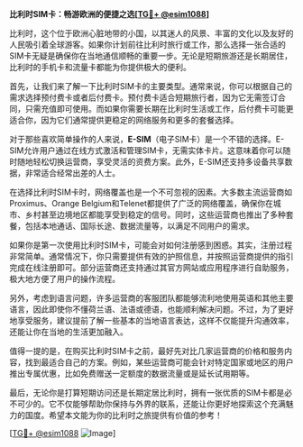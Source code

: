 **比利时SIM卡：畅游欧洲的便捷之选[[TG💪+ @esim1088](https://t.me/s/esim1088)]**

比利时，这个位于欧洲心脏地带的小国，以其迷人的风景、丰富的文化以及友好的人民吸引着全球游客。如果你计划前往比利时旅行或工作，那么选择一张合适的SIM卡无疑是确保你在当地通信顺畅的重要一步。无论是短期旅游还是长期居住，比利时的手机卡和流量卡都能为你提供极大的便利。

首先，让我们来了解一下比利时SIM卡的主要类型。通常来说，你可以根据自己的需求选择预付费卡或者后付费卡。预付费卡适合短期旅行者，因为它无需签订合同，只需充值即可使用。而如果你需要长期在比利时生活或工作，后付费卡可能更适合你，因为它们通常提供更稳定的网络服务和更多的套餐选择。

对于那些喜欢简单操作的人来说，**E-SIM**（电子SIM卡）是一个不错的选择。E-SIM允许用户通过在线方式激活和管理SIM卡，无需实体卡片。这意味着你可以随时随地轻松切换运营商，享受灵活的资费方案。此外，E-SIM还支持多设备共享数据，非常适合经常出差的人士。

在选择比利时SIM卡时，网络覆盖也是一个不可忽视的因素。大多数主流运营商如Proximus、Orange Belgium和Telenet都提供了广泛的网络覆盖，确保你在城市、乡村甚至边境地区都能享受到稳定的信号。同时，这些运营商也推出了多种套餐，包括本地通话、国际长途、数据流量等，以满足不同用户的需求。

如果你是第一次使用比利时SIM卡，可能会对如何注册感到困惑。其实，注册过程非常简单。通常情况下，你只需要提供有效的护照信息，并按照运营商提供的指引完成在线注册即可。部分运营商还支持通过其官方网站或应用程序进行自助服务，极大地方便了用户的操作流程。

另外，考虑到语言问题，许多运营商的客服团队都能够流利地使用英语和其他主要语言，因此即使你不懂荷兰语、法语或德语，也能顺利解决问题。不过，为了更好地享受服务，建议提前了解一些基本的当地语言表达，这样不仅能提升沟通效率，还能让你在当地的生活更加融入。

值得一提的是，在购买比利时SIM卡之前，最好先对比几家运营商的价格和服务内容，找到最适合自己的方案。例如，某些运营商可能会针对特定国家或地区的用户推出专属优惠，比如免费赠送一定额度的数据流量或是延长试用期等。

最后，无论你是打算短期访问还是长期定居比利时，拥有一张优质的SIM卡都是必不可少的。它不仅能够帮助你保持与外界的联系，还能让你更好地探索这个充满魅力的国度。希望本文能为你的比利时之旅提供有价值的参考！

[[TG💪+ @esim1088](https://t.me/s/esim1088) ![Image](https://i.postimg.cc/4NQfJmqS/Snipaste-2025-05-13-00-14-12.png)]